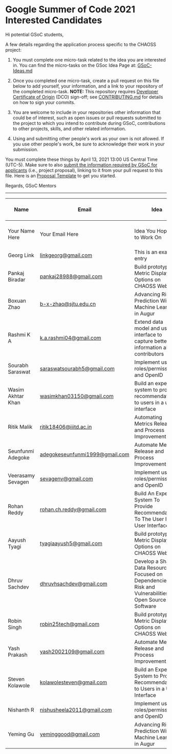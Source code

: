 # Google Summer of Code 2021 Interested Candidates

Hi potential GSoC students,

A few details regarding the application process specific to the CHAOSS project:

1) You must complete one micro-task related to the idea you are interested in. You can find the micro-tasks on the GSoc Idea Page at: [GSoC-Ideas.md](./GSoC-Ideas.md)

2) Once you completed one micro-task, create a pull request on this file below to add yourself, your information, and a link to your repository of the completed micro-task. **NOTE:** This repository requires [Developer Certificate of Origin](https://developercertificate.org/) (DCO) sign-off; see [CONTRIBUTING.md](https://github.com/chaoss/governance/blob/master/CONTRIBUTING.md#code-or-document-change-contributions-github-interface) for details on how to sign your commits.

3) You are welcome to include in your repositories other information that could be of interest, such as open issues or pull requests submitted to the project to which you intend to contribute during GSoC, contributions to other projects, skills, and other related information.

4) Using and submitting other people's work as your own is not allowed. If you use other people's work, be sure to acknowledge their work in your submission.

You must complete these things by April 13, 2021 13:00 US Central Time (UTC-5). Make sure to also [submit the information required by GSoC for applicants](https://summerofcode.withgoogle.com/) (i.e., project proposal), linking to it from your pull request to this file. Here is an [Proposal Template](https://docs.google.com/document/d/1YZez6_hgp2dBybEsMZoQ-ONB9IawK4_OPISLHe9Tjew/edit) to get you started.

Regards,
GSoC Mentors

------

| Name | Email | Idea | Micro-Task Repository | Project Proposal
| --- | --- | --- | --- | --- | 
| Your Name Here | Your Email Here |  Idea You Hoping to Work On | Link to your Mico-task Repo | Link to Your Proposal |
| Georg Link | linkgeorg@gmail.com | This is an example entry | [Micro-task](https://github.com/chaoss/governance/blob/master/GSoC-Ideas.md) | [Proposal Template](https://docs.google.com/document/d/1YZez6_hgp2dBybEsMZoQ-ONB9IawK4_OPISLHe9Tjew/edit) |
| Pankaj Biradar | pankaj28988@gmail.com | Build prototype Metric Display Options on CHAOSS Website | [Micro-task](https://github.com/pankaj892/CHAOSS-task) | [Proposal](https://docs.google.com/document/d/1RiErLUDrfcRfbdM5WOk5E72xpqwtGuWB8p-N8bZSZE8/edit?usp=sharing) |
| Boxuan Zhao | b-x-zhao@sjtu.edu.cn | Advancing Risk Prediction With Machine Learning in Augur | [Micro-task](https://github.com/BoxuanZhao/augur) | [Proposal](https://docs.google.com/document/d/1VJb2vbmq2CY1_PZbs91qT7mmAXF85440aM3ar9yL7I8/edit?usp=sharing) |
| Rashmi K A | k.a.rashmi04@gmail.com | Extend data model and user interface to capture better information about contributors | [Micro-task](https://github.com/Rashmi-K-A/chaoss-sortinghat) | [Proposal](https://docs.google.com/document/d/1oUd-G-N4VXh77FRI4PTSWJHoVxGt2WZDNu7JwuFMbW4/edit?usp=sharing) |
| Sourabh Saraswat | saraswatsourabh5@gmail.com | Implement user roles/permissions and OpenID | [Micro-task](https://github.com/SourabhSaraswat-191939/GSoC-chaoss-microtasks) | [Proposal](https://docs.google.com/document/d/1_4VhenTS9VmYEZVBLrG0O1WbQ1qW41NuTIKaifeQEUE/edit?usp=sharing) |
| Wasim Akhtar Khan | wasimkhan03150@gmail.com | Build an expert system to provide recommendations to users in a user interface | [Micro-task](https://github.com/WasimAkhtarKhan/Micro-Tasks-CHAOSS) | [Proposal](https://docs.google.com/document/d/1FfAN_z1lbiFupy8LfGVqJXhbOXwZW4K-0V1ZvyqLQvs/edit?usp=sharing) |
| Ritik Malik | ritik18406@iiitd.ac.in | Automating Metrics Release and Process Improvement | [Micro-task](https://github.com/ritik-malik/Microtasks) | [Proposal](https://docs.google.com/document/d/1bt-C_e10NB9wqYFVL3AgBwMN0JaelVHMznVBgFmoR-0/edit?usp=sharing) |
| Seunfunmi Adegoke | adegokeseunfunmi1999@gmail.com | Automate Metrics Release and Process Improvement | [Micro-task](https://github.com/seun-beta/Microtasks)  | [Proposal](https://docs.google.com/document/d/1RczgixFOY1V3KOHuLMyrm-e33ItnVZD6Cm26oI-muSs/edit?usp=sharing) |
| Veerasamy Sevagen | sevagenv@gmail.com | Implement user roles/permissions and OpenID | [Micro-task](https://github.com/VSevagen/chaoss-microtasks) | [Proposal](https://docs.google.com/document/d/12HH906PcyexTFovHYcpTXsoABf7ZCZMZWP94DMDAjAI/edit?usp=sharing) |
| Rohan Reddy | rohan.ch.reddy@gmail.com | Build An Expert System To Provide Recommendations To The User In A User Interface | [Microtasks](https://github.com/rohanreddych/chaoss-microtasks) | [Proposal](https://docs.google.com/document/d/1W9eW0Qd-QteZdWJlTTHEKAl5D8KVxoKPgME_RGdRFtE/edit?usp=sharing) |
| Aayush Tyagi | tyagiaayush5@gmail.com | Build prototype Metric Display Options on CHAOSS Website | [Micro-Task](https://aayushtyagi1.github.io/chaoss-microtask-GSoC-21.github.io/) | [Proposal](https://docs.google.com/document/d/1ozY2mTOq8YJtKy-VQq-Ll_u1Mav04_AwGu0wxlBaeRM/edit?usp=sharing)
| Dhruv Sachdev | dhruvhsachdev@gmail.com | Develop a Shared Data Resource Focused on Dependencies, Risk and Vulnerabilities in Open Source Software | [Micro-task](https://github.com/Dhruv-Sachdev1313/microtasks-chaoss-2021) | [Proposal](https://docs.google.com/document/d/1c1pNL9umsUlCO49zeUm6vT9zYvbtqTmbSZsVVEGFQ9Y/edit?usp=sharing) |
| Robin Singh | robin25tech@gmail.com| Build prototype Metric Display Options on CHAOSS Website | [Micro-Task](https://github.com/robin025/CHAOSS-Micro-Task)  | [Proposal](https://docs.google.com/document/d/1FMzwaZjb8mu5UrOfTcECh9xh1J84mo8rKfRsBRk515E/edit?usp=sharing) |
| Yash Prakash | yash2002109@gmail.com | Automate Metrics Release and Process Improvement | [Micro-task](https://github.com/yash2002109/GSoC-21-Microtasks) | [Proposal](https://docs.google.com/document/d/1RyPQTUrSO5LWLOBXaucZ1E2wXfhI-BmC_o9nO1WxPzM/edit?usp=sharing) |
| Steven Kolawole | kolawolesteven@gmail.com | Build an Expert System to Provide Recommendations to Users in a User Interface | [Micro-tasks](https://github.com/SteveKola/grimoirelab-microtasks) | [Proposal](https://docs.google.com/document/d/1jwc6pugvrBMLkmEBZVjQsIryieCc7NoKIJsLLzxKXps/edit?usp=sharing) |
| Nishanth R | nishusheela2011@gmail.com | Implement user roles/permissions and OpenID | [Micro-tasks](https://github.com/AllMight2099/grimoirelab-microtasks) | [Proposal](https://docs.google.com/document/d/1ay7jieasAumB3ymYYNU47rP9yQSfAW6zhdcKv4XuleI/edit#) |
| Yeming Gu | yeminggood@gmail.com | Advancing Risk Prediction With Machine Learning in Augur | [Micro-task](https://github.com/gymgym1212/augur-microtask) | [Proposal](https://docs.google.com/document/d/1fIPRPk8Odhi2fEi4LrNz7WWoGDNAe6FzjzghVLVljOU/edit?usp=sharing) |
